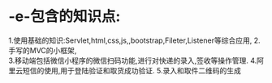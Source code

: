 # -e-包含的知识点:
1.使用基础的知识:Servlet,html,css,js,,bootstrap,Fileter,Listener等综合应用,
2.手写的MVC的小框架,  
3.移动端包括微信小程序的微信扫码功能,进行对快递的录入,签收等操作管理.
4.阿里云短信的使用,用于登陆验证和取货成功验证.
5.录入和取件二维码的生成
